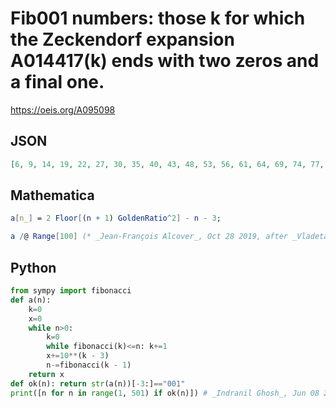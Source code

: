 # Fib001 numbers: those k for which the Zeckendorf expansion A014417\(k\) ends with two zeros and a final one\.
https://oeis.org/A095098
## JSON
```JSON
[6, 9, 14, 19, 22, 27, 30, 35, 40, 43, 48, 53, 56, 61, 64, 69, 74, 77, 82, 85, 90, 95, 98, 103, 108, 111, 116, 119, 124, 129, 132, 137, 142, 145, 150, 153, 158, 163, 166, 171, 174, 179, 184, 187, 192, 197, 200, 205, 208, 213, 218, 221, 226, 229, 234, 239, 242]
```
## Mathematica
```Mathematica
a[n_] = 2 Floor[(n + 1) GoldenRatio^2] - n - 3;
```
```Mathematica
a /@ Range[100] (* _Jean-François Alcover_, Oct 28 2019, after _Vladeta Jovovic_ *)
```
## Python
```Python
from sympy import fibonacci
def a(n):
    k=0
    x=0
    while n>0:
        k=0
        while fibonacci(k)<=n: k+=1
        x+=10**(k - 3)
        n-=fibonacci(k - 1)
    return x
def ok(n): return str(a(n))[-3:]=="001"
print([n for n in range(1, 501) if ok(n)]) # _Indranil Ghosh_, Jun 08 2017
```
